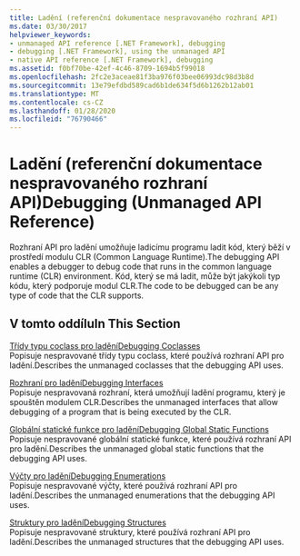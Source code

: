```yaml
---
title: Ladění (referenční dokumentace nespravovaného rozhraní API)
ms.date: 03/30/2017
helpviewer_keywords:
- unmanaged API reference [.NET Framework], debugging
- debugging [.NET Framework], using the unmanaged API
- native API reference [.NET Framework], debugging
ms.assetid: f0bf70be-42ef-4c46-8709-1694b5f99018
ms.openlocfilehash: 2fc2e3aceae81f3ba976f03bee06993dc98d3b8d
ms.sourcegitcommit: 13e79efdbd589cad6b1de634f5d6b1262b12ab01
ms.translationtype: MT
ms.contentlocale: cs-CZ
ms.lasthandoff: 01/28/2020
ms.locfileid: "76790466"
---
```

# <a name="debugging-unmanaged-api-reference"></a><span data-ttu-id="b98c9-102">Ladění (referenční dokumentace nespravovaného rozhraní API)</span><span class="sxs-lookup"><span data-stu-id="b98c9-102">Debugging (Unmanaged API Reference)</span></span>
<span data-ttu-id="b98c9-103">Rozhraní API pro ladění umožňuje ladicímu programu ladit kód, který běží v prostředí modulu CLR (Common Language Runtime).</span><span class="sxs-lookup"><span data-stu-id="b98c9-103">The debugging API enables a debugger to debug code that runs in the common language runtime (CLR) environment.</span></span> <span data-ttu-id="b98c9-104">Kód, který se má ladit, může být jakýkoli typ kódu, který podporuje modul CLR.</span><span class="sxs-lookup"><span data-stu-id="b98c9-104">The code to be debugged can be any type of code that the CLR supports.</span></span>  
  
## <a name="in-this-section"></a><span data-ttu-id="b98c9-105">V tomto oddílu</span><span class="sxs-lookup"><span data-stu-id="b98c9-105">In This Section</span></span>  
 [<span data-ttu-id="b98c9-106">Třídy typu coclass pro ladění</span><span class="sxs-lookup"><span data-stu-id="b98c9-106">Debugging Coclasses</span></span>](debugging-coclasses.md)  
 <span data-ttu-id="b98c9-107">Popisuje nespravované třídy typu coclass, které používá rozhraní API pro ladění.</span><span class="sxs-lookup"><span data-stu-id="b98c9-107">Describes the unmanaged coclasses that the debugging API uses.</span></span>  
  
 [<span data-ttu-id="b98c9-108">Rozhraní pro ladění</span><span class="sxs-lookup"><span data-stu-id="b98c9-108">Debugging Interfaces</span></span>](debugging-interfaces.md)  
 <span data-ttu-id="b98c9-109">Popisuje nespravovaná rozhraní, která umožňují ladění programu, který je spouštěn modulem CLR.</span><span class="sxs-lookup"><span data-stu-id="b98c9-109">Describes the unmanaged interfaces that allow debugging of a program that is being executed by the CLR.</span></span>  
  
 [<span data-ttu-id="b98c9-110">Globální statické funkce pro ladění</span><span class="sxs-lookup"><span data-stu-id="b98c9-110">Debugging Global Static Functions</span></span>](debugging-global-static-functions.md)  
 <span data-ttu-id="b98c9-111">Popisuje nespravované globální statické funkce, které používá rozhraní API pro ladění.</span><span class="sxs-lookup"><span data-stu-id="b98c9-111">Describes the unmanaged global static functions that the debugging API uses.</span></span>  
  
 [<span data-ttu-id="b98c9-112">Výčty pro ladění</span><span class="sxs-lookup"><span data-stu-id="b98c9-112">Debugging Enumerations</span></span>](debugging-enumerations.md)  
 <span data-ttu-id="b98c9-113">Popisuje nespravované výčty, které používá rozhraní API pro ladění.</span><span class="sxs-lookup"><span data-stu-id="b98c9-113">Describes the unmanaged enumerations that the debugging API uses.</span></span>  
  
 [<span data-ttu-id="b98c9-114">Struktury pro ladění</span><span class="sxs-lookup"><span data-stu-id="b98c9-114">Debugging Structures</span></span>](debugging-structures.md)  
 <span data-ttu-id="b98c9-115">Popisuje nespravované struktury, které používá rozhraní API pro ladění.</span><span class="sxs-lookup"><span data-stu-id="b98c9-115">Describes the unmanaged structures that the debugging API uses.</span></span>
